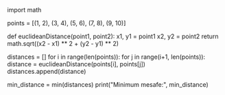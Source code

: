 import math


points = [(1, 2), (3, 4), (5, 6), (7, 8), (9, 10)]


def euclideanDistance(point1, point2):
    x1, y1 = point1
    x2, y2 = point2
    return math.sqrt((x2 - x1) ** 2 + (y2 - y1) ** 2)


distances = []
for i in range(len(points)):
    for j in range(i+1, len(points)):
        distance = euclideanDistance(points[i], points[j])
        distances.append(distance)


min_distance = min(distances)
print("Minimum mesafe:", min_distance)
